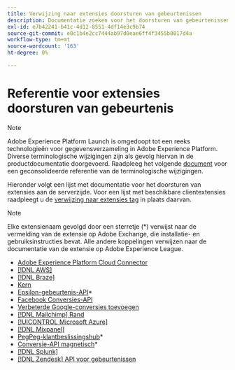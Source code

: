 ```yaml
---
title: Verwijzing naar extensies doorsturen van gebeurtenissen
description: Documentatie zoeken voor het doorsturen van gebeurtenissen in Adobe Experience Platform.
exl-id: e7b42241-b41c-4d12-8551-4df14e3c9b74
source-git-commit: e0c1b4e2cc7444ab97d0eae6ff4f3455b0017d4a
workflow-type: tm+mt
source-wordcount: '163'
ht-degree: 0%

---
```


# Referentie voor extensies doorsturen van gebeurtenis

>[!NOTE]
>
>Adobe Experience Platform Launch is omgedoopt tot een reeks technologieën voor gegevensverzameling in Adobe Experience Platform. Diverse terminologische wijzigingen zijn als gevolg hiervan in de productdocumentatie doorgevoerd. Raadpleeg het volgende [document](../../term-updates.md) voor een geconsolideerde referentie van de terminologische wijzigingen.

<div id="recs-overview-body-1"></div>
<div id="recs-overview-body-2"></div>
<div id="recs-overview-body-3"></div>
<div id="recs-overview-body-4"></div>
<div id="recs-overview-body-5"></div>
<div id="recs-overview-body-6"></div>

Hieronder volgt een lijst met documentatie voor het doorsturen van extensies aan de serverzijde. Voor een lijst met beschikbare clientextensies raadpleegt u de [verwijzing naar extensies tag](../client/overview.md) in plaats daarvan.

>[!NOTE]
>
>Elke extensienaam gevolgd door een sterretje (*) verwijst naar de vermelding van de extensie op Adobe Exchange, die installatie- en gebruiksinstructies bevat. Alle andere koppelingen verwijzen naar de documentatie van de extensie op Adobe Experience League.

* [Adobe Experience Platform Cloud Connector](./cloud-connector/overview.md)
* [[!DNL AWS]](./aws/overview.md)
* [[!DNL Braze]](./braze/overview.md)
* [Kern](./core/overview.md)
* [Epsilon-gebeurtenis-API](https://exchange.adobe.com/apps/ec/109127)*
* [Facebook Conversies-API](https://exchange.adobe.com/apps/ec/105509)
* [Verbeterde Google-conversies toevoegen](./google-ads-enhanced-conversions/overview.md)
* [[!DNL Mailchimp] Rand](./mailchimp/overview.md)
* [[!UICONTROL Microsoft Azure]](./azure/overview.md)
* [[!DNL Mixpanel]](./mixpanel/overview.md)
* [PegPeg-klantbeslissingshub](https://exchange.adobe.com/apps/ec/107597)*
* [Conversie-API magnetisch](https://exchange.adobe.com/apps/ec/108550)*
* [[!DNL Splunk]](./splunk/overview.md)
* [[!DNL Zendesk] API voor gebeurtenissen](./zendesk/overview.md)
